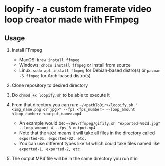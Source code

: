 # loopify - a custom framerate video loop creator made with FFmpeg

## Usage
1. Install FFmpeg
   - MacOS: `brew install ffmpeg`
   - Windows: `choco install ffmpeg` or install from source
   - Linux: `sudo apt install ffmpeg` for Debian-based distro(s) or `pacman -S ffmpeg` for Arch-based distro(s)

2. Clone repository to desired directory
3. Do `chmod +x loopify.sh` to be able to execute it
4. From that directory you can run: `~/<pathToDir>/loopify.sh "<img_name.png or jpg>" --fps <fps_number> --loop_amount <loop_number> <output_name>.mp4`
   - An example would be: `~/Dev/ffmpeg/gifify.sh "exported-%02d.jpg" --loop_amount 4 --fps 8 output.mp4`
   - Note that the `%02d` means it will take all files in the directory called `exported-01, exported-02, etc.`
   - You can use different types like `%d` which could take files named like `exported-1, exported-2, etc.`
  
5. The output MP4 file will be in the same directory you run it in

